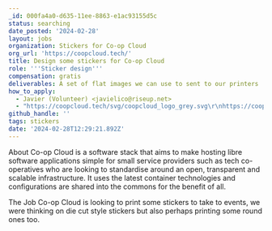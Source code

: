 ```yaml
---
_id: 000fa4a0-d635-11ee-8863-e1ac93155d5c
status: searching
date_posted: '2024-02-28'
layout: jobs
organization: Stickers for Co-op Cloud
org_url: 'https://coopcloud.tech/'
title: Design some stickers for Co-op Cloud
role: '''Sticker design'''
compensation: gratis
deliverables: A set of flat images we can use to sent to our printers
how_to_apply:
  - Javier (Volunteer) <javielico@riseup.net>
  - "https://coopcloud.tech/svg/coopcloud_logo_grey.svg\r\nhttps://coopcloud.tech/"
github_handle: ''
tags: stickers
date: '2024-02-28T12:29:21.892Z'
---
```

About
Co-op Cloud is a software stack that aims to make hosting libre software applications simple for small service providers such as tech co-operatives who are looking to standardise around an open, transparent and scalable infrastructure. It uses the latest container technologies and configurations are shared into the commons for the benefit of all. 

The Job
Co-op Cloud is looking to print some stickers to take to events, we were thinking on die cut style stickers but also perhaps printing some round ones too.
